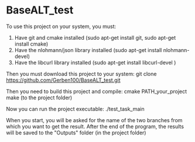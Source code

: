# BaseALT_test
To use this project on your system, you must:
1) Have git and cmake installed (sudo apt-get install git, sudo apt-get install cmake)
2) Have the nlohmann/json library installed (sudo apt-get install nlohmann-devel)
3) Have the libcurl library installed (sudo apt-get install libcurl-devel
)
   
Then you must download this project to your system:
git clone https://github.com/Gerben100/BaseALT_test.git

Then you need to build this project and compile:
cmake PATH_your_project
make (to the project folder)

Now you can run the project executable:
./test_task_main

When you start, you will be asked for the name of the two branches from which you want to get the result.
After the end of the program, the results will be saved to the "Outputs" folder (in the project folder)
